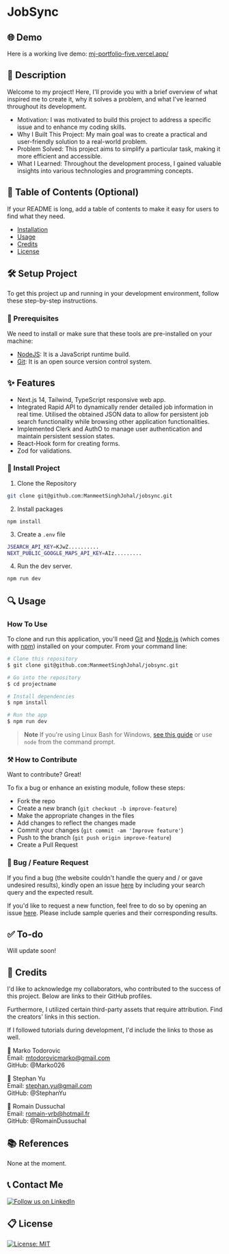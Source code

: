 
# JobSync

## 🌐 Demo
Here is a working live demo:  [mj-portfolio-five.vercel.app/](https://mj-portfolio-five.vercel.app/) 

## 📝 Description
Welcome to my project! Here, I'll provide you with a brief overview of what inspired me to create it, why it solves a problem, and what I've learned throughout its development.
- Motivation: I was motivated to build this project to address a specific issue and to enhance my coding skills.
- Why I Built This Project: My main goal was to create a practical and user-friendly solution to a real-world problem.
- Problem Solved: This project aims to simplify a particular task, making it more efficient and accessible.
- What I Learned: Throughout the development process, I gained valuable insights into various technologies and programming concepts.


## 📖 Table of Contents (Optional)
If your README is long, add a table of contents to make it easy for users to find what they need.

- [Installation](#installation)
- [Usage](#usage)
- [Credits](#credits)
- [License](#license)

## 🛠️ Setup Project
To get this project up and running in your development environment, follow these step-by-step instructions.

### 🍴 Prerequisites

We need to install or make sure that these tools are pre-installed on your machine:

- [NodeJS](https://nodejs.org/en/download/): It is a JavaScript runtime build. 
- [Git](https://git-scm.com/downloads): It is an open source version control system. 

## ✨ Features

- Next.js 14, Tailwind, TypeScript responsive web app.
- Integrated Rapid API to dynamically render detailed job information in real time. Utilised the obtained JSON data to allow for persistent job search functionality while browsing other application functionalities.
- Implemented Clerk and AuthO to manage user authentication and maintain persistent session states.
- React-Hook form for creating forms.
- Zod for validations.

### 🚀 Install Project

1. Clone the Repository

```bash
git clone git@github.com:ManmeetSinghJohal/jobsync.git
```

2. Install packages

```
npm install
```

3. Create a `.env` file 

```bash
JSEARCH_API_KEY=KJwZ..........
NEXT_PUBLIC_GOOGLE_MAPS_API_KEY=AIz.........
```

4. Run the dev server.

```bash
npm run dev
```

## 🔍 Usage

### How To Use

To clone and run this application, you'll need [Git](https://git-scm.com) and [Node.js](https://nodejs.org/en/download/) (which comes with [npm](http://npmjs.com)) installed on your computer. From your command line:

```bash
# Clone this repository
$ git clone git@github.com:ManmeetSinghJohal/jobsync.git

# Go into the repository
$ cd projectname

# Install dependencies
$ npm install

# Run the app
$ npm run dev
```

> **Note**
> If you're using Linux Bash for Windows, [see this guide](https://www.howtogeek.com/261575/how-to-run-graphical-linux-desktop-applications-from-windows-10s-bash-shell/) or use `node` from the command prompt.

### ⚒️ How to Contribute
Want to contribute? Great!

To fix a bug or enhance an existing module, follow these steps:

- Fork the repo
- Create a new branch (`git checkout -b improve-feature`)
- Make the appropriate changes in the files
- Add changes to reflect the changes made
- Commit your changes (`git commit -am 'Improve feature'`)
- Push to the branch (`git push origin improve-feature`)
- Create a Pull Request 

### 📩 Bug / Feature Request

If you find a bug (the website couldn't handle the query and / or gave undesired results), kindly open an issue [here](https://github.com/ManmeetSinghJohal/jobsync/issues/new) by including your search query and the expected result.

If you'd like to request a new function, feel free to do so by opening an issue [here](https://github.com/ManmeetSinghJohal/jobsync/issues/new). Please include sample queries and their corresponding results.

## ✅ To-do

Will update soon!

## 📜 Credits

I'd like to acknowledge my collaborators, who contributed to the success of this project. Below are links to their GitHub profiles.

Furthermore, I utilized certain third-party assets that require attribution. Find the creators' links in this section.

If I followed tutorials during development, I'd include the links to those as well.

👦 Marko Todorovic <br>
Email: mtodorovicmarko@gmail.com <br>
GitHub: @Marko026

👦 Stephan Yu  <br>
Email: stephan.yu@gmail.com <br>
GitHub: @StephanYu

👦 Romain Dussuchal  <br>
Email: romain-vrb@hotmail.fr <br>
GitHub: @RomainDussuchal


## 📚 References

None at the moment.

## 📞 Contact Me

[![Follow us on LinkedIn](https://img.shields.io/badge/LinkedIn-ManmeetSinghJohal-blue?style=flat&logo=linkedin&logoColor=b0c0c0&labelColor=363D44)](https://www.linkedin.com/in/manmeetsinghjohal/)

## 📋 License

[![License: MIT](https://img.shields.io/badge/License-MIT-yellow.svg)](https://opensource.org/licenses/MIT)
